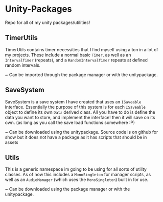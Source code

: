 # Unity-Packages
Repo for all of my unity packages/utilities!

## TimerUtils
TimerUtils contains timer necessities that I find myself using a ton in a lot of my projects. 
These include a normal basic `Timer`, as well as an `IntervalTimer` (repeats), and a `RandomIntervalTimer` repeats at defined random intervals.

~ Can be imported through the package manager or with the unitypackage.

## SaveSystem
SaveSystem is a save system I have created that uses an `ISaveable` interface.
Essentially the purpose of this system is for each `ISaveable` object to define its own `Data` derived class.
All you have to do is define the data you want to store, and implement the interface! then it will save on its own. (as long as you call the save load functions somewhere :P)

~ Can be downloaded using the unitypackage. Source code is on github for show but it does not have a package as it has scripts that should be in assets

## Utils
This is a generic namespace im going to be using for all sorts of utility classes.
As of now this includes a `MonoSingleton` for manager scripts, as well as an `AudioManager` (which uses the `MonoSingleton`) built in for use.

~ Can be downloaded using the package manager or with the unitypackage.

